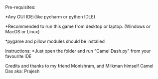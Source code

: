Pre-requisites:

*Any GUI IDE:(like pycharm or python IDLE)

*Recommended to run this game from desktop or laptop. (Windows or MacOS or Linux)

*pygame and pillow modules should be installed



Instructions:
*Just open the folder and run "Camel Dash.py" from your favourite IDE



Credits and thanks to my friend Monishram, and Milkman himself Camel Das aka: Prajesh
